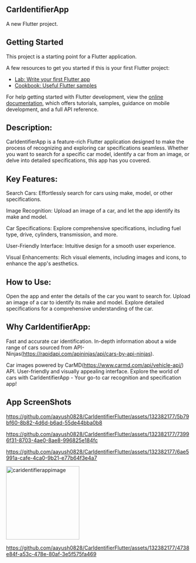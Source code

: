 ## CarIdentifierApp

A new Flutter project.

## Getting Started

This project is a starting point for a Flutter application.

A few resources to get you started if this is your first Flutter project:

- [Lab: Write your first Flutter app](https://docs.flutter.dev/get-started/codelab)
- [Cookbook: Useful Flutter samples](https://docs.flutter.dev/cookbook)

For help getting started with Flutter development, view the
[online documentation](https://docs.flutter.dev/), which offers tutorials,
samples, guidance on mobile development, and a full API reference.

## Description:

CarIdentifierApp is a feature-rich Flutter application designed to make the process of recognizing and exploring car specifications seamless. Whether you want to search for a specific car model, identify a car from an image, or delve into detailed specifications, this app has you covered.

## Key Features:

Search Cars: Effortlessly search for cars using make, model, or other specifications.

Image Recognition: Upload an image of a car, and let the app identify its make and model.

Car Specifications: Explore comprehensive specifications, including fuel type, drive, cylinders, transmission, and more.

User-Friendly Interface: Intuitive design for a smooth user experience.

Visual Enhancements: Rich visual elements, including images and icons, to enhance the app's aesthetics.

## How to Use:

Open the app and enter the details of the car you want to search for.
Upload an image of a car to identify its make and model.
Explore detailed specifications for a comprehensive understanding of the car.


## Why CarIdentifierApp:

Fast and accurate car identification.
In-depth information about a wide range of cars sourced from API-Ninjas(https://rapidapi.com/apininjas/api/cars-by-api-ninjas).

Car images powered by CarMD(https://www.carmd.com/api/vehicle-api/) API.
User-friendly and visually appealing interface.
Explore the world of cars with CarIdentifierApp - Your go-to car recognition and specification app!

## App ScreenShots

https://github.com/aayush0828/CarIdentifierFlutter/assets/132382177/5b79bf60-8b82-4d6d-b6ad-55de44bba0b8



https://github.com/aayush0828/CarIdentifierFlutter/assets/132382177/73996f31-8703-4ae0-8ae8-996825e184fc



https://github.com/aayush0828/CarIdentifierFlutter/assets/132382177/6ae5991a-cafe-4ca0-9b21-e77b64f3e4a7


<img src="https://github.com/aayush0828/CarIdentifierFlutter/assets/132382177/6574559b-eac1-48a8-bc88-bb527e032e6d" alt="caridentifierappimage" width="200">



https://github.com/aayush0828/CarIdentifierFlutter/assets/132382177/4738e84f-a53c-478e-80af-3e5f575fa469




